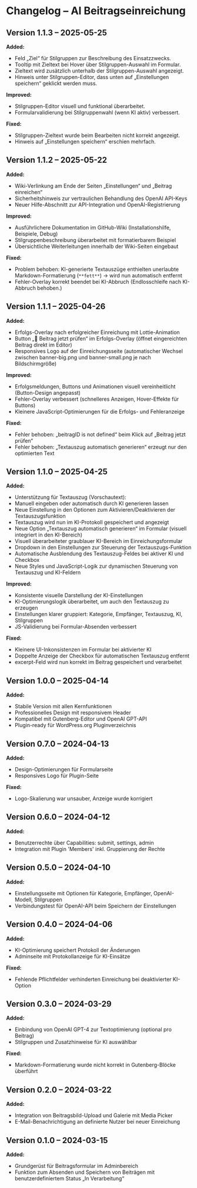 # Changelog – AI Beitragseinreichung

## Version 1.1.3 – 2025-05-25

**Added:**
- Feld „Ziel“ für Stilgruppen zur Beschreibung des Einsatzzwecks.
- Tooltip mit Zieltext bei Hover über Stilgruppen-Auswahl im Formular.
- Zieltext wird zusätzlich unterhalb der Stilgruppen-Auswahl angezeigt.
- Hinweis unter Stilgruppen-Editor, dass unten auf „Einstellungen speichern“ geklickt werden muss.

**Improved:**
- Stilgruppen-Editor visuell und funktional überarbeitet.
- Formularvalidierung bei Stilgruppenwahl (wenn KI aktiv) verbessert.

**Fixed:**
- Stilgruppen-Zieltext wurde beim Bearbeiten nicht korrekt angezeigt.
- Hinweis auf „Einstellungen speichern“ erschien mehrfach.

## Version 1.1.2 – 2025-05-22

**Added:**
- Wiki-Verlinkung am Ende der Seiten „Einstellungen“ und „Beitrag einreichen“
- Sicherheitshinweis zur vertraulichen Behandlung des OpenAI API-Keys
- Neuer Hilfe-Abschnitt zur API-Integration und OpenAI-Registrierung

**Improved:**
- Ausführlichere Dokumentation im GitHub-Wiki (Installationshilfe, Beispiele, Debug)
- Stilgruppenbeschreibung überarbeitet mit formatierbarem Beispiel
- Übersichtliche Weiterleitungen innerhalb der Wiki-Seiten eingebaut

**Fixed:**
- Problem behoben: KI-generierte Textauszüge enthielten unerlaubte Markdown-Formatierung (`**fett**`) → wird nun automatisch entfernt
- Fehler-Overlay korrekt beendet bei KI-Abbruch (Endlosschleife nach KI-Abbruch behoben.)

## Version 1.1.1 – 2025-04-26
**Added:**
- Erfolgs-Overlay nach erfolgreicher Einreichung mit Lottie-Animation
- Button „📝 Beitrag jetzt prüfen“ im Erfolgs-Overlay (öffnet eingereichten Beitrag direkt im Editor)
- Responsives Logo auf der Einreichungsseite (automatischer Wechsel zwischen banner-big.png und banner-small.png je nach Bildschirmgröße)

**Improved:**
- Erfolgsmeldungen, Buttons und Animationen visuell vereinheitlicht (Button-Design angepasst)
- Fehler-Overlay verbessert (schnelleres Anzeigen, Hover-Effekte für Buttons)
- Kleinere JavaScript-Optimierungen für die Erfolgs- und Fehleranzeige

**Fixed:**
- Fehler behoben: „beitragID is not defined“ beim Klick auf „Beitrag jetzt prüfen“
- Fehler behoben: „Textauszug automatisch generieren“ erzeugt nur den optimierten Text

## Version 1.1.0 – 2025-04-25
**Added:**
- Unterstützung für Textauszug (Vorschautext):
- Manuell eingeben oder automatisch durch KI generieren lassen
- Neue Einstellung in den Optionen zum Aktivieren/Deaktivieren der Textauszugsfunktion
- Textauszug wird nun im KI-Protokoll gespeichert und angezeigt
- Neue Option „Textauszug automatisch generieren“ im Formular (visuell integriert in den KI-Bereich)
- Visuell überarbeiteter graublauer KI-Bereich im Einreichungsformular
- Dropdown in den Einstellungen zur Steuerung der Textauszugs-Funktion
- Automatische Ausblendung des Textauszug-Feldes bei aktiver KI und Checkbox
- Neue Styles und JavaScript-Logik zur dynamischen Steuerung von Textauszug und KI-Feldern

**Improved:**
- Konsistente visuelle Darstellung der KI-Einstellungen
- KI-Optimierungslogik überarbeitet, um auch den Textauszug zu erzeugen
- Einstellungen klarer gruppiert: Kategorie, Empfänger, Textauszug, KI, Stilgruppen
- JS-Validierung bei Formular-Absenden verbessert

**Fixed:**
- Kleinere UI-Inkonsistenzen im Formular bei aktivierter KI
- Doppelte Anzeige der Checkbox für automatischen Textauszug entfernt
- excerpt-Feld wird nun korrekt im Beitrag gespeichert und verarbeitet

## Version 1.0.0 – 2025-04-14
**Added:**
- Stabile Version mit allen Kernfunktionen
- Professionelles Design mit responsivem Header
- Kompatibel mit Gutenberg-Editor und OpenAI GPT-API
- Plugin-ready für WordPress.org Pluginverzeichnis

## Version 0.7.0 – 2024-04-13
**Added:**
- Design-Optimierungen für Formularseite
- Responsives Logo für Plugin-Seite

**Fixed:**
- Logo-Skalierung war unsauber, Anzeige wurde korrigiert

## Version 0.6.0 – 2024-04-12
**Added:**
- Benutzerrechte über Capabilities: submit, settings, admin
- Integration mit Plugin 'Members' inkl. Gruppierung der Rechte

## Version 0.5.0 – 2024-04-10
**Added:**
- Einstellungsseite mit Optionen für Kategorie, Empfänger, OpenAI-Modell, Stilgruppen
- Verbindungstest für OpenAI-API beim Speichern der Einstellungen

## Version 0.4.0 – 2024-04-06
**Added:**
- KI-Optimierung speichert Protokoll der Änderungen
- Adminseite mit Protokollanzeige für KI-Einsätze

**Fixed:**
- Fehlende Pflichtfelder verhinderten Einreichung bei deaktivierter KI-Option

## Version 0.3.0 – 2024-03-29
**Added:**
- Einbindung von OpenAI GPT-4 zur Textoptimierung (optional pro Beitrag)
- Stilgruppen und Zusatzhinweise für KI auswählbar

**Fixed:**
- Markdown-Formatierung wurde nicht korrekt in Gutenberg-Blöcke überführt

## Version 0.2.0 – 2024-03-22
**Added:**
- Integration von Beitragsbild-Upload und Galerie mit Media Picker
- E-Mail-Benachrichtigung an definierte Nutzer bei neuer Einreichung

## Version 0.1.0 – 2024-03-15
**Added:**
- Grundgerüst für Beitragsformular im Adminbereich
- Funktion zum Absenden und Speichern von Beiträgen mit benutzerdefiniertem Status „In Verarbeitung“